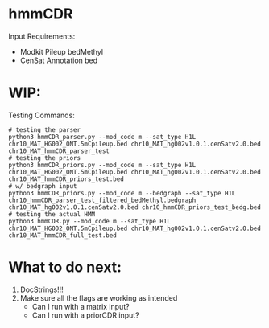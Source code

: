 # hmmCDR

Input Requirements:
* Modkit Pileup bedMethyl
* CenSat Annotation bed


# WIP:

Testing Commands:
```
# testing the parser
python3 hmmCDR_parser.py --mod_code m --sat_type H1L chr10_MAT_HG002_ONT.5mCpileup.bed chr10_MAT_hg002v1.0.1.cenSatv2.0.bed chr10_MAT_hmmCDR_parser_test
# testing the priors
python3 hmmCDR_priors.py --mod_code m --sat_type H1L chr10_MAT_HG002_ONT.5mCpileup.bed chr10_MAT_hg002v1.0.1.cenSatv2.0.bed chr10_MAT_hmmCDR_priors_test.bed
# w/ bedgraph input
python3 hmmCDR_priors.py --mod_code m --bedgraph --sat_type H1L chr10_hmmCDR_parser_test_filtered_bedMethyl.bedgraph chr10_MAT_hg002v1.0.1.cenSatv2.0.bed chr10_hmmCDR_priors_test_bedg.bed
# testing the actual HMM
python3 hmmCDR.py --mod_code m --sat_type H1L chr10_MAT_HG002_ONT.5mCpileup.bed chr10_MAT_hg002v1.0.1.cenSatv2.0.bed chr10_MAT_hmmCDR_full_test.bed
```

# What to do next:
1. DocStrings!!!
2. Make sure all the flags are working as intended
    - Can I run with a matrix input?
    - Can I run with a priorCDR input?
